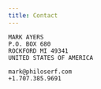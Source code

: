 ```yaml
---
title: Contact
---
```


    MARK AYERS
    P.O. BOX 680
    ROCKFORD MI 49341
    UNITED STATES OF AMERICA

    mark@philoserf.com
    +1.707.385.9691
